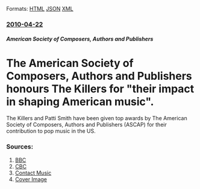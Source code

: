 
Formats: [HTML](/news/2010/04/22/the-american-society-of-composers-authors-and-publishers-honours-the-killers-for-their-impact-in-shaping-american-music.html)  [JSON](/news/2010/04/22/the-american-society-of-composers-authors-and-publishers-honours-the-killers-for-their-impact-in-shaping-american-music.json)  [XML](/news/2010/04/22/the-american-society-of-composers-authors-and-publishers-honours-the-killers-for-their-impact-in-shaping-american-music.xml)  

### [2010-04-22](/news/2010/04/22/index.md)

##### American Society of Composers, Authors and Publishers
# The American Society of Composers, Authors and Publishers honours The Killers for "their impact in shaping American music". 

 The Killers and Patti Smith have been given top awards by The American Society of Composers, Authors and Publishers (ASCAP) for their contribution to pop music in the US. 


### Sources:

1. [BBC](http://news.bbc.co.uk/2/hi/entertainment/8636682.stm)
2. [CBC](http://www.cbc.ca/arts/music/story/2010/04/22/ascap-songwriters-awards.html)
3. [Contact Music](http://www.contactmusic.com/news.nsf/story/the-killers-shape-us-music_1139966)
3. [Cover Image](http://images.contactmusic.com/newsimages/the_killers_1139966.jpg)
